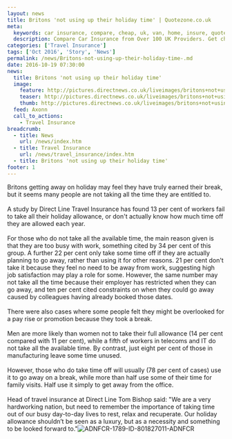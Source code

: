 ```yaml
---
layout: news
title: Britons 'not using up their holiday time' | Quotezone.co.uk
meta:
  keywords: car insurance, compare, cheap, uk, van, home, insure, quotes, online, comparison, bike, loans, life
  description: Compare Car Insurance from Over 100 UK Providers. Get cheap quotes online now using our fast, free, secure comparison site
categories: ['Travel Insurance']
tags: ['Oct 2016', 'Story', 'News']
permalink: /news/Britons-not-using-up-their-holiday-time-.md
date: 2016-10-19 07:30:00
news:
  title: Britons 'not using up their holiday time'
  image:
    feature: http://pictures.directnews.co.uk/liveimages/britons+not+using+up+their+holiday+time+istock+denis+moskvinov_1789_801827011_0_0_14120406_300.jpg
    teaser: http://pictures.directnews.co.uk/liveimages/britons+not+using+up+their+holiday+time+istock+denis+moskvinov_1789_801827011_0_0_14120406_100.jpg
    thumb: http://pictures.directnews.co.uk/liveimages/britons+not+using+up+their+holiday+time+istock+denis+moskvinov_1789_801827011_0_0_14120406_100.jpg
  feed: Axonn
  call_to_actions:
    - Travel Insurance
breadcrumb:
  - title: News
    url: /news/index.htm
  - title: Travel Insurance
    url: /news/travel_insurance/index.htm
  - title: Britons 'not using up their holiday time'
footer: 1
---
```


Britons getting away on holiday may feel they have truly earned their break, but it seems many people are not taking all the time they are entitled to.<br/><br/>A study by Direct Line Travel Insurance has found 13 per cent of workers fail to take all their holiday allowance, or don&#39;t actually know how much time off they are allowed each year.<br/><br/>For those who do not take all the available time, the main reason given is that they are too busy with work, something cited by 34 per cent of this group. A further 22 per cent only take some time off if they are actually planning to go away, rather than using it for other reasons. 21 per cent don&#39;t take it because they feel no need to be away from work, suggesting high job satisfaction may play a role for some. However, the same number may not take all the time because their employer has restricted when they can go away, and ten per cent cited constraints on when they could go away caused by colleagues having already booked those dates.<br/><br/>There were also cases where some people felt they might be overlooked for a pay rise or promotion because they took a break.&nbsp;<br/><br/>Men are more likely than women not to take their full allowance (14 per cent compared with 11 per cent), while a fifth of workers in telecoms and IT do not take all the available time. By contrast, just eight per cent of those in manufacturing leave some time unused.<br/><br/>However, those who do take time off will usually (78 per cent of cases) use it to go away on a break, while more than half use some of their time for family visits. Half use it simply to get away from the office.<br/><br/>Head of travel insurance at Direct Line Tom Bishop said: &quot;We are a very hardworking nation, but need to remember the importance of taking time out of our busy day-to-day lives to rest, relax and recuperate. Our holiday allowance shouldn&rsquo;t be seen as a luxury, but as a necessity and something to be looked forward to.&quot;<img alt="ADNFCR-1789-ID-801827011-ADNFCR" src="http://feeds.directnews.co.uk/feedtrack/justcopyright.gif?feedid=1789&itemid=801827011" />
